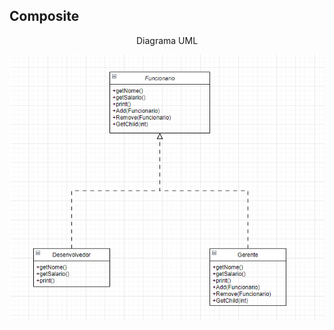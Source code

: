 <h2> Composite </h2>
<div align="center"> 
    <p> Diagrama UML </p>
    <img src="DiagramaClasses/composite.png">
</div>


